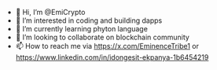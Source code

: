 - 👋 Hi, I’m @EmiCrypto
- 👀 I’m interested in coding and building dapps
- 🌱 I’m currently learning phyton language
- 💞️ I’m looking to collaborate on blockchain community
- 📫 How to reach me via https://x.com/EminenceTribe1 or https://www.linkedin.com/in/idongesit-ekpanya-1b6454219

<!---
EmiCrypto/EmiCrypto is a ✨ special ✨ repository because its `README.md` (this file) appears on your GitHub profile.
You can click the Preview link to take a look at your changes.
--->
